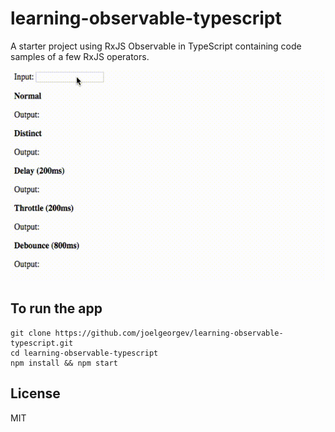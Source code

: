# learning-observable-typescript
A starter project using RxJS Observable in TypeScript containing code samples of a few RxJS operators.

![Screenshot](./images/output.gif)

## To run the app
```
git clone https://github.com/joelgeorgev/learning-observable-typescript.git
cd learning-observable-typescript
npm install && npm start
```

## License
MIT